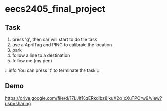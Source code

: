# eecs2405_final_project
## Task
1. press 'g', then car will start to do the task
1. use a AprilTag and PING to calibrate the location
2. park
3. follow a line to a destination
4. follow me  (my pen)
 
:::info
You can press 't' to terminate the task
:::
## Demo
https://drive.google.com/file/d/17LJlf10qERkdlbz8jkuX2q_cXuTPOrw9/view?usp=sharing
